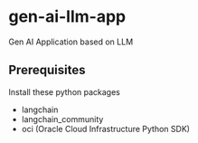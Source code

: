 # gen-ai-llm-app

Gen AI Application based on LLM

## Prerequisites

Install these python packages

- langchain
- langchain_community
- oci (Oracle Cloud Infrastructure Python SDK)


